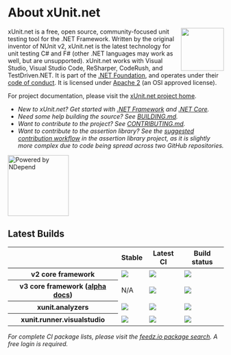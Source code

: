 # About xUnit.net

[<img align="right" width="100px" src="https://raw.githubusercontent.com/xunit/media/main/dotnet-foundation.svg" />](https://dotnetfoundation.org/projects/project-detail/xunit)

xUnit.net is a free, open source, community-focused unit testing tool for the .NET Framework. Written by the original inventor of NUnit v2, xUnit.net is the latest technology for unit testing C# and F# (other .NET languages may work as well, but are unsupported). xUnit.net works with Visual Studio, Visual Studio Code, ReSharper, CodeRush, and TestDriven.NET. It is part of the [.NET Foundation](https://www.dotnetfoundation.org/), and operates under their [code of conduct](https://www.dotnetfoundation.org/code-of-conduct). It is licensed under [Apache 2](https://opensource.org/licenses/Apache-2.0) (an OSI approved license).

For project documentation, please visit the [xUnit.net project home](https://xunit.net/).

* _New to xUnit.net? Get started with [.NET Framework](https://xunit.net/docs/getting-started/netfx/visual-studio) and [.NET Core](https://xunit.net/docs/getting-started/netcore/cmdline)._
* _Need some help building the source? See [BUILDING.md](https://github.com/xunit/xunit/tree/v2/BUILDING.md)._
* _Want to contribute to the project? See [CONTRIBUTING.md](https://github.com/xunit/.github/tree/main/CONTRIBUTING.md)._
* _Want to contribute to the assertion library? See the [suggested contribution workflow](https://github.com/xunit/assert.xunit/tree/main/README.md#suggested-contribution-workflow) in the assertion library project, as it is slightly more complex due to code being spread across two GitHub repositories._

[<img src="https://raw.github.com/xunit/media/main/powered-by-ndepend-transparent.png" title="Powered by NDepend" width="142" />](http://www.ndepend.com/)

## Latest Builds

<table>
  <thead>
    <tr>
      <th></th>
      <th>Stable</th>
      <th>Latest CI</th>
      <th>Build status</th>
    </tr>
  </thead>
  <tbody>
    <tr>
      <th>v2 core framework</th>
      <td><a href="https://www.nuget.org/packages/xunit"><img src="https://img.shields.io/nuget/v/xunit.svg?logo=nuget"></a></td>
      <td><a href="https://feedz.io/org/xunit/repository/xunit/packages/xunit"><img src="https://img.shields.io/badge/endpoint.svg?url=https%3A%2F%2Ff.feedz.io%2Fxunit%2Fxunit%2Fshield%2Fxunit%2Flatest"></td>
      <td><a href="https://actions-badge.atrox.dev/xunit/xunit/goto?ref=v2"><img src="https://img.shields.io/endpoint.svg?url=https%3A%2F%2Factions-badge.atrox.dev%2Fxunit%2Fxunit%2Fbadge%3Fref%3Dv2&amp;label=build"></td>
    <tr>
    <tr>
      <th>v3 core framework (<a href="https://xunit.net/docs/v3-alpha">alpha docs</a>)</th>
      <td>N/A</td>
      <td><a href="https://feedz.io/org/xunit/repository/xunit/packages/xunit.v3"><img src="https://img.shields.io/badge/endpoint.svg?url=https%3A%2F%2Ff.feedz.io%2Fxunit%2Fxunit%2Fshield%2Fxunit.v3%2Flatest"></td>
      <td><a href="https://actions-badge.atrox.dev/xunit/xunit/goto?ref=main"><img src="https://img.shields.io/endpoint.svg?url=https%3A%2F%2Factions-badge.atrox.dev%2Fxunit%2Fxunit%2Fbadge%3Fref%3Dmain&amp;label=build"></td>
    <tr>
    <tr>
      <th>xunit.analyzers</th>
      <td><a href="https://www.nuget.org/packages/xunit.analyzers"><img src="https://img.shields.io/nuget/v/xunit.analyzers.svg?logo=nuget"></a></td>
      <td><a href="https://feedz.io/org/xunit/repository/xunit/packages/xunit.analyzers"><img src="https://img.shields.io/badge/endpoint.svg?url=https%3A%2F%2Ff.feedz.io%2Fxunit%2Fxunit%2Fshield%2Fxunit.analyzers%2Flatest"></a></td>
      <td><a href="https://actions-badge.atrox.dev/xunit/xunit.analyzers/goto?ref=main"><img src="https://img.shields.io/endpoint.svg?url=https%3A%2F%2Factions-badge.atrox.dev%2Fxunit%2Fxunit.analyzers%2Fbadge%3Fref%3Dmain&amp;label=build"></a></td>
    </tr>
    <tr>
      <th>xunit.runner.visualstudio</th>
      <td><a href="https://www.nuget.org/packages/xunit.runner.visualstudio"><img src="https://img.shields.io/nuget/v/xunit.runner.visualstudio.svg?logo=nuget"></a></td>
      <td><a href="https://feedz.io/org/xunit/repository/xunit/packages/xunit.runner.visualstudio"><img src="https://img.shields.io/badge/endpoint.svg?url=https%3A%2F%2Ff.feedz.io%2Fxunit%2Fxunit%2Fshield%2Fxunit.runner.visualstudio%2Flatest"></a></td>
      <td><a href="https://actions-badge.atrox.dev/xunit/xunit.runner.visualstudio/goto?ref=main"><img src="https://img.shields.io/endpoint.svg?url=https%3A%2F%2Factions-badge.atrox.dev%2Fxunit%2Fvisualstudio.xunit%2Fbadge%3Fref%3Dmain&amp;label=build"></a></td>
    </tr>
  </tbody>
</table>

*For complete CI package lists, please visit the [feedz.io package search](https://feedz.io/org/xunit/repository/xunit/search). A free login is required.*
